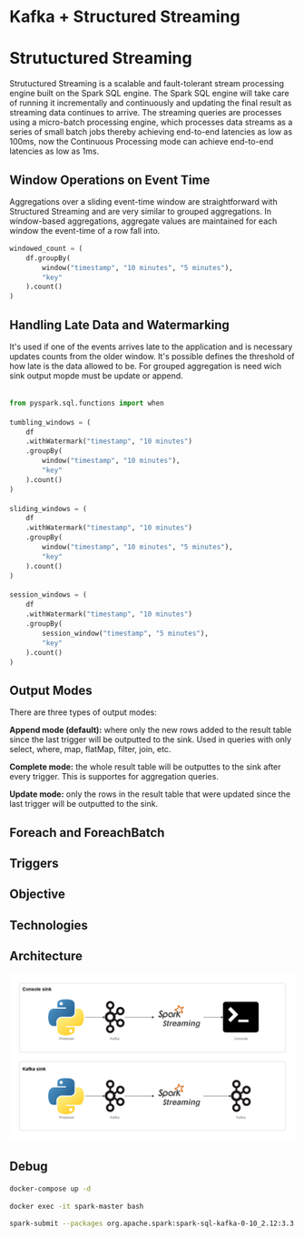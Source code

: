 # Kafka + Structured Streaming

# Strutuctured Streaming

Strutuctured Streaming is a scalable and fault-tolerant stream processing engine built on the Spark SQL engine. The Spark SQL engine will take care of running it incrementally and continuously and updating the final result as streaming data continues to arrive. The streaming queries are processes using a micro-batch processing engine, which processes data streams as a series of small batch jobs thereby achieving end-to-end latencies as low as 100ms, now the Continuous Processing mode can achieve end-to-end latencies as low as 1ms.

## Window Operations on Event Time

Aggregations over a sliding event-time window are straightforward with Structured Streaming and are very similar to grouped aggregations. In window-based aggregations, aggregate values are maintained for each window the event-time of a row fall into.

```python
windowed_count = (
    df.groupBy(
        window("timestamp", "10 minutes", "5 minutes"),
        "key"
    ).count()
)
```

## Handling Late Data and Watermarking

It's used if one of the events arrives late to the application and is necessary updates counts from the older window. It's possible defines the threshold of how late is the data allowed to be. For grouped aggregation is need wich sink output mopde must be update or append.

```python

from pyspark.sql.functions import when

tumbling_windows = (
    df
    .withWatermark("timestamp", "10 minutes")
    .groupBy(
        window("timestamp", "10 minutes"),
        "key"
    ).count()
)

sliding_windows = (
    df
    .withWatermark("timestamp", "10 minutes")
    .groupBy(
        window("timestamp", "10 minutes", "5 minutes"),
        "key"
    ).count()
)

session_windows = (
    df
    .withWatermark("timestamp", "10 minutes")
    .groupBy(
        session_window("timestamp", "5 minutes"),
        "key"
    ).count()
)
```

## Output Modes

There are three types of output modes:

**Append mode (default):** where only the new rows added to the result table since the last trigger will be outputted to the sink. Used in queries with only select, where, map, flatMap, filter, join, etc.

**Complete mode:** the whole result table will be outputtes to the sink after every trigger. This is supportes for aggregation queries.

**Update mode:** only the rows in the result table that were updated since the last trigger will be outputted to the sink.

## Foreach and ForeachBatch


## Triggers

## Objective

## Technologies


## Architecture
   
![Architecture](./img/data_engineering.drawio.png)

## Debug

```bash
docker-compose up -d
```

```bash
docker exec -it spark-master bash
```
```bash
spark-submit --packages org.apache.spark:spark-sql-kafka-0-10_2.12:3.3.0 /app/consumer/consumer.py
```
